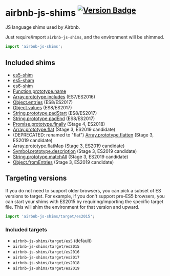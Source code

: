 # airbnb-js-shims <sup>[![Version Badge][2]][1]</sup>

JS language shims used by Airbnb.

Just require/import `airbnb-js-shims`, and the environment will be shimmed.

```js
import 'airbnb-js-shims';
```

## Included shims

 - [es5-shim](https://www.npmjs.com/package/es5-shim)
 - [es5-sham](https://www.npmjs.com/package/es5-shim)
 - [es6-shim](https://www.npmjs.com/package/es6-shim)
 - [Function.prototype.name](https://www.npmjs.com/package/function.prototype.name)
 - [Array.prototype.includes](https://www.npmjs.com/package/array-includes) (ES7/ES2016)
 - [Object.entries](https://www.npmjs.com/package/object.entries) (ES8/ES2017)
 - [Object.values](https://www.npmjs.com/package/object.values) (ES8/ES2017)
 - [String.prototype.padStart](https://www.npmjs.com/package/string.prototype.padstart) (ES8/ES2017)
 - [String.prototype.padEnd](https://www.npmjs.com/package/string.prototype.padend) (ES8/ES2017)
 - [Promise.prototype.finally](https://npmjs.com/package/promise.prototype.finally) (Stage 4, ES2018)
 - [Array.prototype.flat](https://npmjs.com/package/array.prototype.flat) (Stage 3, ES2019 candidate)
 - (DEPRECATED: renamed to "flat") [Array.prototype.flatten](https://npmjs.com/package/array.prototype.flatten) (Stage 3, ES2019 candidate)
 - [Array.prototype.flatMap](https://npmjs.com/package/array.prototype.flatmap) (Stage 3, ES2019 candidate)
 - [Symbol.prototype.description](https://npmjs.com/package/symbol.prototype.description) (Stage 3, ES2019 candidate)
 - [String.prototype.matchAll](https://npmjs.com/package/string.prototype.matchall) (Stage 3, ES2019 candidate)
 - [Object.fromEntries](https://npmjs.com/package/object.fromentries) (Stage 3, ES2019 candidate)

## Targeting versions

If you do not need to support older browsers, you can pick a subset of ES versions to target. For example, if you don't support pre-ES5 browsers, you can start your shims with ES2015 by requiring/importing the specific target file. This will shim the environment for that version and upward.

```js
import 'airbnb-js-shims/target/es2015';
```

### Included targets

- `airbnb-js-shims/target/es5` (default)
- `airbnb-js-shims/target/es2015`
- `airbnb-js-shims/target/es2016`
- `airbnb-js-shims/target/es2017`
- `airbnb-js-shims/target/es2018`
- `airbnb-js-shims/target/es2019`

[1]: https://npmjs.org/package/airbnb-js-shims
[2]: http://versionbadg.es/airbnb/js-shims.svg
